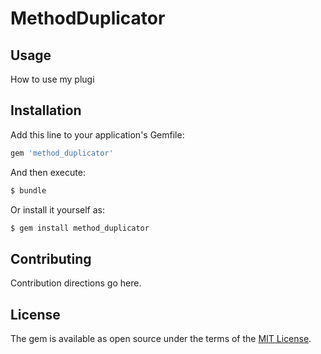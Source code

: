 # MethodDuplicator

## Usage
How to use my plugi

## Installation
Add this line to your application's Gemfile:

```ruby
gem 'method_duplicator'
```

And then execute:
```bash
$ bundle
```

Or install it yourself as:
```bash
$ gem install method_duplicator
```

## Contributing
Contribution directions go here.

## License
The gem is available as open source under the terms of the [MIT License](https://opensource.org/licenses/MIT).
